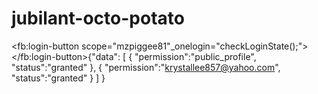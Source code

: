 # jubilant-octo-potato
&lt;fb:login-button scope="mzpiggee81"_onelogin="checkLoginState();"> &lt;/fb:login-button>{"data":   [     {       "permission":"public_profile",       "status":"granted"     },     {       "permission":"krystallee857@yahoo.com",       "status":"granted"     }   ] }
